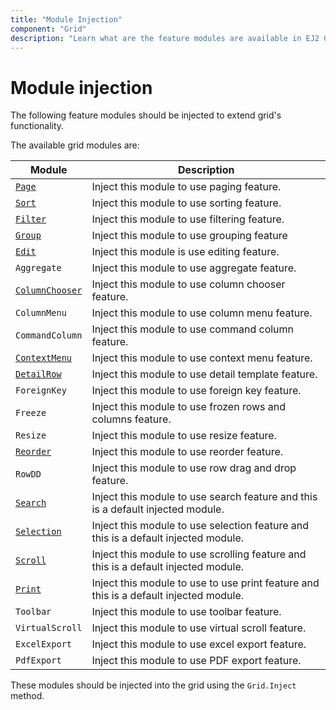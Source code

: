 ```yaml
---
title: "Module Injection"
component: "Grid"
description: "Learn what are the feature modules are available in EJ2 Grid."
---
```


# Module injection

The following feature modules should be injected to extend grid's functionality.

The available grid modules are:

| Module | Description |
|------|-------------|
| [`Page`](../api/grid/page)| Inject this module to use paging feature.|
| [`Sort`](../api/grid/sort)| Inject this module to use sorting feature.|
| [`Filter`](../api/grid/filter)| Inject this module to use filtering feature.|
| [`Group`](../api/grid/group)| Inject this module to use grouping feature|
| [`Edit`](../api/grid/edit)| Inject this module is use editing feature.|
| `Aggregate`| Inject this module to use aggregate feature.|
| [`ColumnChooser`](../api/grid/columnChooser)| Inject this module to use column chooser feature.|
| `ColumnMenu`| Inject this module to use column menu feature.|
| `CommandColumn`| Inject this module to use command column feature.|
| [`ContextMenu`](../api/grid/contextMenu)| Inject this module to use context menu feature.|
| [`DetailRow`](../api/grid/detailRow)| Inject this module to use detail template feature.|
| `ForeignKey`| Inject this module to use foreign key feature.|
| `Freeze`| Inject this module to use frozen rows and columns feature.|
| `Resize`| Inject this module to use resize feature.|
| [`Reorder`](../api/grid/reorder)| Inject this module to use reorder feature.|
| `RowDD`| Inject this module to use row drag and drop feature.|
| [`Search`](../api/grid/search)| Inject this module to use search feature and this is a default injected module.|
| [`Selection`](../api/grid/selection)| Inject this module to use selection feature and this is a default injected module.|
| [`Scroll`](../api/grid/scroll)| Inject this module to use scrolling feature and this is a default injected module.|
| [`Print`](../api/grid/print)| Inject this module to use to use print feature and this is a default injected module.|
| `Toolbar`| Inject this module to use toolbar feature.|
| `VirtualScroll`| Inject this module to use virtual scroll feature.|
| `ExcelExport`| Inject this module to use excel export feature.|
| `PdfExport`| Inject this module to use PDF export feature.|

These modules should be injected into the grid using the `Grid.Inject` method.
